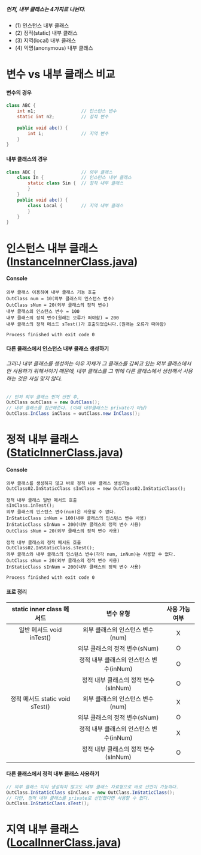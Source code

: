 ##### 먼저, 내부 클래스는 4가지로 나뉜다. 
- (1) 인스턴스 내부 클래스 
- (2) 정적(static) 내부 클래스 
- (3) 지역(local) 내부 클래스 
- (4) 익명(anonymous) 내부 클래스

# 변수 vs 내부 클래스 비교
#### 변수의 경우
```java
class ABC {
    int n1;                 // 인스턴스 변수
    static int n2;          // 정적 변수
    
    public void abc() {
        int i;              // 지역 변수
    }
}
```
#### 내부 클래스의 경우
```java
class ABC {                 // 외부 클래스
    class In {              // 인스턴스 내부 클래스
        static class Sin {  // 정적 내부 클래스
        }
    }
    public void abc() {
        class Local {       // 지역 내부 클래스
        }
    }
}
```

# 인스턴스 내부 클래스 ([InstanceInnerClass.java](./InstanceInnerClass.java))
#### Console
```shell
외부 클래스 이용하여 내부 클래스 기능 호출
OutClass num = 10(외부 클래스의 인스턴스 변수)
OutClass sNum = 20(외부 클래스의 정적 변수)
내부 클래스의 인스턴스 변수 = 100
내부 클래스의 정적 변수(원래는 오류가 떠야함) = 200
내부 클래스의 정적 메소드 sTest()가 호출되었습니다.(원래는 오류가 떠야함)

Process finished with exit code 0
```
#### 다른 클래스에서 인스턴스 내부 클래스 생성하기
###### 그러나 내부 클래스를 생성하는 이유 자체가 그 클래스를 감싸고 있는 외부 클래스에서만 사용하기 위해서이기 때문에, 내부 클래스를 그 밖에 다른 클래스에서 생성해서 사용하는 것은 사실 맞지 않다.
```java
// 먼저 외부 클래스 먼저 선언 후,
OutClass outClass = new OutClass();
// 내부 클래스를 접근해준다. (이때 내부클래스는 private가 아님)
OutClass.InClass inClass = outClass.new InClass();
```

# 정적 내부 클래스 ([StaticInnerClass.java](./StaticInnerClass.java))
#### Console
```shell
외부 클래스를 생성하지 않고 바로 정적 내부 클래스 생성가능
OutClass02.InStaticClass sInClass = new OutClass02.InStaticClass();

정적 내부 클래스 일반 메서드 호출
sInClass.inTest();
외부 클래스의 인스턴스 변수(num)은 사용할 수 없다.
InStaticClass inNum = 100(내부 클래스의 인스턴스 변수 사용)
InStaticClass sInNum = 200(내부 클래스의 정적 변수 사용)
OutClass sNum = 20(외부 클래스의 정적 변수 사용)

정적 내부 클래스의 정적 메서드 호출
OutClass02.InStaticClass.sTest();
외부 클래스와 내부 클래스의 인스턴스 변수(각각 num, inNum)는 사용할 수 없다.
OutClass sNum = 20(외부 클래스의 정적 변수 사용)
InStaticClass sInNum = 200(내부 클래스의 정적 변수 사용)

Process finished with exit code 0
```
#### 표로 정리
| static inner class 메서드 |                 변수 유형                  |        사용 가능 여부         |
| :-------: | :-----------------------------------------------------: | :----------------------: |
| 일반 메서드 void inTest() |  외부 클래스의 인스턴스 변수(num)              | X |
|           |   외부 클래스의 정적 변수(sNum)                             | O |
|           |   정적 내부 클래스의 인스턴스 변수(inNum)                     | O  |
|           |     정적 내부 클래스의 정적 변수(sInNum)                     | O |
| 정적 메서드 static void sTest() |  외부 클래스의 인스턴스 변수(num)        | X |
|           |   외부 클래스의 정적 변수(sNum)                             | O |
|           |   정적 내부 클래스의 인스턴스 변수(inNum)                   | X |
|           |     정적 내부 클래스의 정적 변수(sInNum)                      | O |
#### 다른 클래스에서 정적 내부 클래스 사용하기
```java
// 외부 클래스 미리 생성하지 않고도 내부 클래스 자료형으로 바로 선언이 가능하다.
OutClass.InStaticClass sInClass = new OutClass.InStaticClass();
// 다만, 정적 내부 클래스를 private로 선언했다면 사용할 수 없다.
OutClass.InStaticClass.sTest();
```
# 지역 내부 클래스 ([LocalInnerClass.java](./LocalInnerClass.java))